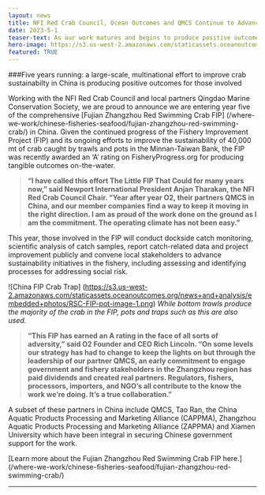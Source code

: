 ```yaml
---
layout: news
title: NFI Red Crab Council, Ocean Outcomes and QMCS Continue to Advance Fishery Improvement Work in China
date: 2023-5-1
teaser-text: As our work matures and begins to produce positive outcomes, Ocean Outcomes, local partners Qingdao Marine Conservation Society and international crab sustainability group NFI Red Crab Council remain committed to advancing a large-scale crab FIP in China.
hero-image: https://s3.us-west-2.amazonaws.com/staticassets.oceanoutcomes.org/news+and+analysis/hero+images/nfi-fishery-improvement-project-producing-sustainability-in-china-crab-hero.png
featured: TRUE
---
```

###Five years running: a large-scale, multinational effort to improve crab sustainabilty in China is producing positive outcomes for those involved

Working with the NFI Red Crab Council and local partners Qingdao Marine Conservation Society, we are proud to announce we are entering year five of the comprehensive [Fujian Zhangzhou Red Swimming Crab FIP] (/where-we-work/chinese-fisheries-seafood/fujian-zhangzhou-red-swimming-crab/) in China. Given the continued progress of the Fishery Improvement Project (FIP) and its ongoing efforts to improve the sustainability of 40,000 mt of crab caught by trawls and pots in the Minnan-Taiwan Bank, the FIP was recently awarded an ‘A’ rating on FisheryProgress.org for producing tangible outcomes on-the-water.

>**“I have called this effort The Little FIP That Could for many years now,” said Newport International President Anjan Tharakan, the NFI Red Crab Council Chair. “Year after year O2, their partners QMCS in China, and our member companies find a way to keep it moving in the right direction. I am as proud of the work done on the ground as I am the commitment. The operating climate has not been easy.”**

This year, those involved in the FIP will conduct dockside catch monitoring, scientific analysis of catch samples, report catch-related data and project improvement publicly and convene local stakeholders to advance sustainability initiatives in the fishery, including assessing and identifying processes for addressing social risk.

![China FIP Crab Trap]
(https://s3.us-west-2.amazonaws.com/staticassets.oceanoutcomes.org/news+and+analysis/embedded+photos/RSC-FIP-pot-image-1.png)
*While bottom trawls produce the majority of the crab in the FIP, pots and traps such as this are also used.*

>**“This FIP has earned an A rating in the face of all sorts of adversity,” said O2 Founder and CEO Rich Lincoln. “On some levels our strategy has had to change to keep the lights on but through the leadership of our partner QMCS, an early commitment to engage government and fishery stakeholders in the Zhangzhou region has paid dividends and created real partners. Regulators, fishers, processors, importers, and NGO’s all contribute to the know the work we’re doing. It’s a true collaboration.”**

A subset of these partners in China include QMCS, Tao Ran, the China Aquatic Products Processing and Marketing Alliance (CAPPMA), Zhangzhou Aquatic Products Processing and Marketing Alliance (ZAPPMA) and Xiamen University which have been integral in securing Chinese government support for the work.

[Learn more about the Fujian Zhangzhou Red Swimming Crab FIP here.] (/where-we-work/chinese-fisheries-seafood/fujian-zhangzhou-red-swimming-crab/)

----
